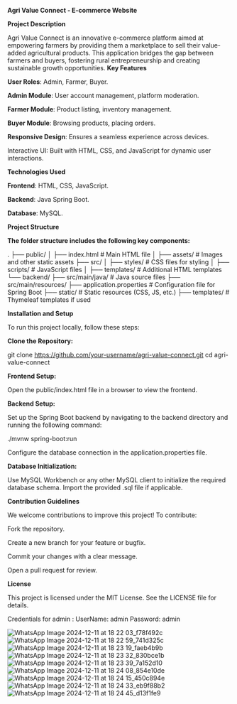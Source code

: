 **Agri Value Connect - E-commerce Website**

**Project Description**

Agri Value Connect is an innovative e-commerce platform aimed at empowering farmers by providing them a marketplace to sell their value-added agricultural products. This application bridges the gap between farmers and buyers, fostering rural entrepreneurship and creating sustainable growth opportunities.
**Key Features**

**User Roles**: Admin, Farmer, Buyer.

**Admin Module**: User account management, platform moderation.

**Farmer Module**: Product listing, inventory management.

**Buyer Module**: Browsing products, placing orders.

**Responsive Design**: Ensures a seamless experience across devices.

Interactive UI: Built with HTML, CSS, and JavaScript for dynamic user interactions.

**Technologies Used**

**Frontend**: HTML, CSS, JavaScript.

**Backend**: Java Spring Boot.

**Database**: MySQL.

**Project Structure**

**The folder structure includes the following key components:**


.
├── public/
│   ├── index.html      # Main HTML file
│   ├── assets/         # Images and other static assets
├── src/
│   ├── styles/         # CSS files for styling
│   ├── scripts/        # JavaScript files
│   ├── templates/      # Additional HTML templates
└── backend/
    ├── src/main/java/  # Java source files
    ├── src/main/resources/
        ├── application.properties  # Configuration file for Spring Boot
        ├── static/                 # Static resources (CSS, JS, etc.)
        ├── templates/              # Thymeleaf templates if used

**Installation and Setup**

To run this project locally, follow these steps:

**Clone the Repository:**

git clone https://github.com/your-username/agri-value-connect.git
cd agri-value-connect

**Frontend Setup:**

Open the public/index.html file in a browser to view the frontend.

**Backend Setup:**

Set up the Spring Boot backend by navigating to the backend directory and running the following command:

./mvnw spring-boot:run

Configure the database connection in the application.properties file.

**Database Initialization:**

Use MySQL Workbench or any other MySQL client to initialize the required database schema. Import the provided .sql file if applicable.

**Contribution Guidelines**

We welcome contributions to improve this project! To contribute:

Fork the repository.

Create a new branch for your feature or bugfix.

Commit your changes with a clear message.

Open a pull request for review.

**License**

This project is licensed under the MIT License. See the LICENSE file for details.

Credentials for admin :
UserName: admin
Password: admin

![WhatsApp Image 2024-12-11 at 18 22 03_f78f492c](https://github.com/user-attachments/assets/b5b6c3c1-9547-427b-9ed4-d65e931271fd)
![WhatsApp Image 2024-12-11 at 18 22 59_741d325c](https://github.com/user-attachments/assets/2e14b2d9-1733-48fc-8f66-f930096d520b)
![WhatsApp Image 2024-12-11 at 18 23 19_faeb4b9b](https://github.com/user-attachments/assets/61f119f1-e1f4-41bb-991b-fbbfdca65a1b)
![WhatsApp Image 2024-12-11 at 18 23 32_830bce1b](https://github.com/user-attachments/assets/87e2702d-5c61-4009-9c55-a1058c7dee71)
![WhatsApp Image 2024-12-11 at 18 23 39_7a152d10](https://github.com/user-attachments/assets/5244e03b-3bf6-4b7e-9ea8-544d971bf6b5)
![WhatsApp Image 2024-12-11 at 18 24 08_854e10de](https://github.com/user-attachments/assets/6b93ef2b-93b7-4dcd-915c-6bc8444e58b4)
![WhatsApp Image 2024-12-11 at 18 24 15_450c894e](https://github.com/user-attachments/assets/5915593c-caa7-4332-bb59-da1657317b90)
![WhatsApp Image 2024-12-11 at 18 24 33_eb9f88b2](https://github.com/user-attachments/assets/a6e0c142-662f-4ebd-9b99-872266170e5f)
![WhatsApp Image 2024-12-11 at 18 24 45_d13f1fe9](https://github.com/user-attachments/assets/2812033c-6d9b-417a-b09b-5cfcbd16f988)







